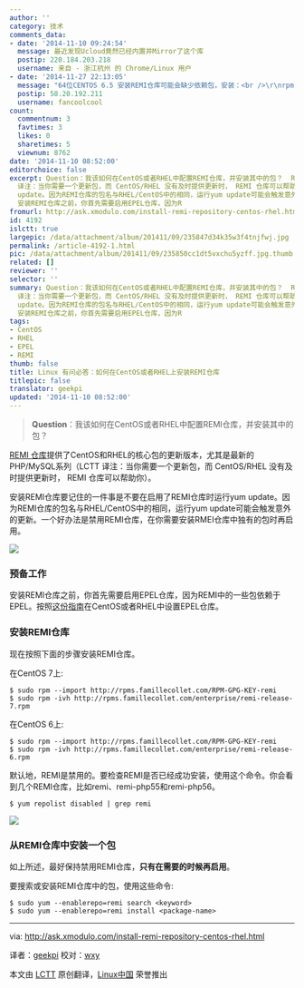 ```yaml
---
author: ''
category: 技术
comments_data:
- date: '2014-11-10 09:24:54'
  message: 最近发现Ucloud竟然已经内置并Mirror了这个库
  postip: 220.184.203.218
  username: 来自 - 浙江杭州 的 Chrome/Linux 用户
- date: '2014-11-27 22:13:05'
  message: "64位CENTOS 6.5 安装REMI仓库可能会缺少依赖包，安装：<br />\r\nrpm -ivh http://dl.fedoraproject.org/pub/epel/6/i386/epel-release-6-8.noarch.rpm"
  postip: 58.20.192.211
  username: fancoolcool
count:
  commentnum: 3
  favtimes: 3
  likes: 0
  sharetimes: 5
  viewnum: 8762
date: '2014-11-10 08:52:00'
editorchoice: false
excerpt: Question：我该如何在CentOS或者RHEL中配置REMI仓库，并安装其中的包？  REMI 仓库提供了CentOS和RHEL的核心包的更新版本，尤其是最新的PHP/MySQL系列（LCTT
  译注：当你需要一个更新包，而 CentOS/RHEL 没有及时提供更新时， REMI 仓库可以帮助你）。 安装REMI仓库要记住的一件事是不要在启用了REMI仓库时运行yum
  update。因为REMI仓库的包名与RHEL/CentOS中的相同，运行yum update可能会触发意外的更新。一个好办法是禁用REMI仓库，在你需要安装RMEI仓库中独有的包时再启用。  预备工作
  安装REMI仓库之前，你首先需要启用EPEL仓库，因为R
fromurl: http://ask.xmodulo.com/install-remi-repository-centos-rhel.html
id: 4192
islctt: true
largepic: /data/attachment/album/201411/09/235847d34k35w3f4tnjfwj.jpg
permalink: /article-4192-1.html
pic: /data/attachment/album/201411/09/235850cc1dt5vxchu5yzff.jpg.thumb.jpg
related: []
reviewer: ''
selector: ''
summary: Question：我该如何在CentOS或者RHEL中配置REMI仓库，并安装其中的包？  REMI 仓库提供了CentOS和RHEL的核心包的更新版本，尤其是最新的PHP/MySQL系列（LCTT
  译注：当你需要一个更新包，而 CentOS/RHEL 没有及时提供更新时， REMI 仓库可以帮助你）。 安装REMI仓库要记住的一件事是不要在启用了REMI仓库时运行yum
  update。因为REMI仓库的包名与RHEL/CentOS中的相同，运行yum update可能会触发意外的更新。一个好办法是禁用REMI仓库，在你需要安装RMEI仓库中独有的包时再启用。  预备工作
  安装REMI仓库之前，你首先需要启用EPEL仓库，因为R
tags:
- CentOS
- RHEL
- EPEL
- REMI
thumb: false
title: Linux 有问必答：如何在CentOS或者RHEL上安装REMI仓库
titlepic: false
translator: geekpi
updated: '2014-11-10 08:52:00'
---
```



> 
> **Question**：我该如何在CentOS或者RHEL中配置REMI仓库，并安装其中的包？
> 
> 
> 


[REMI 仓库](http://rpms.famillecollet.com/)提供了CentOS和RHEL的核心包的更新版本，尤其是最新的PHP/MySQL系列（LCTT 译注：当你需要一个更新包，而 CentOS/RHEL 没有及时提供更新时， REMI 仓库可以帮助你）。


安装REMI仓库要记住的一件事是不要在启用了REMI仓库时运行yum update。因为REMI仓库的包名与RHEL/CentOS中的相同，运行yum update可能会触发意外的更新。一个好办法是禁用REMI仓库，在你需要安装RMEI仓库中独有的包时再启用。


![](/data/attachment/album/201411/09/235847d34k35w3f4tnjfwj.jpg)


### 预备工作


安装REMI仓库之前，你首先需要启用EPEL仓库，因为REMI中的一些包依赖于EPEL。按照[这份指南](http://xmodulo.com/how-to-set-up-epel-repository-on-centos.html)在CentOS或者RHEL中设置EPEL仓库。


### 安装REMI仓库


现在按照下面的步骤安装REMI仓库。


在CentOS 7上:



```
$ sudo rpm --import http://rpms.famillecollet.com/RPM-GPG-KEY-remi
$ sudo rpm -ivh http://rpms.famillecollet.com/enterprise/remi-release-7.rpm

```

在CentOS 6上:



```
$ sudo rpm --import http://rpms.famillecollet.com/RPM-GPG-KEY-remi
$ sudo rpm -ivh http://rpms.famillecollet.com/enterprise/remi-release-6.rpm

```

默认地，REMI是禁用的。要检查REMI是否已经成功安装，使用这个命令。你会看到几个REMI仓库，比如remi、remi-php55和remi-php56。



```
$ yum repolist disabled | grep remi 

```

![](/data/attachment/album/201411/09/235850cc1dt5vxchu5yzff.jpg)


### 从REMI仓库中安装一个包


如上所述，最好保持禁用REMI仓库，**只有在需要的时候再启用**。


要搜索或安装REMI仓库中的包，使用这些命令:



```
$ sudo yum --enablerepo=remi search <keyword>
$ sudo yum --enablerepo=remi install <package-name> 

```



---


via: <http://ask.xmodulo.com/install-remi-repository-centos-rhel.html>


译者：[geekpi](https://github.com/geekpi) 校对：[wxy](https://github.com/wxy)


本文由 [LCTT](https://github.com/LCTT/TranslateProject) 原创翻译，[Linux中国](http://linux.cn/) 荣誉推出